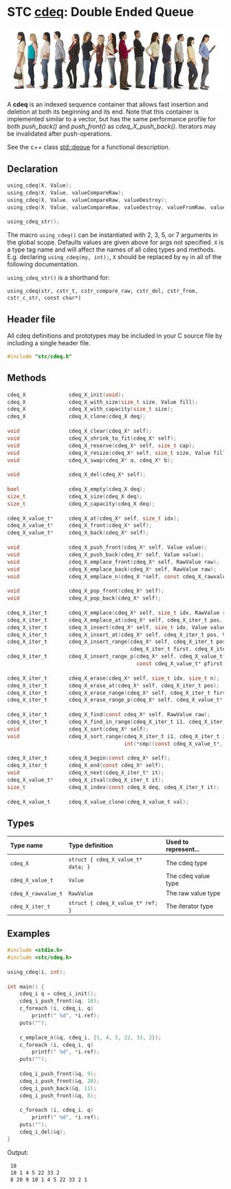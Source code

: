 # STC [cdeq](../stc/cdeq.h): Double Ended Queue
![Deque](pics/deque.jpg)

A **cdeq** is an indexed sequence container that allows fast insertion and deletion at both its beginning and its end. Note that this container is implemented similar to a vector, but has the same performance profile for both *push_back()* and *push_front()* as *cdeq_X_push_back()*. Iterators may be invalidated after push-operations.

See the c++ class [std::deque](https://en.cppreference.com/w/cpp/container/deque) for a functional description.

## Declaration

```c
using_cdeq(X, Value);
using_cdeq(X, Value, valueCompareRaw);
using_cdeq(X, Value, valueCompareRaw, valueDestroy);
using_cdeq(X, Value, valueCompareRaw, valueDestroy, valueFromRaw, valueToRaw, RawValue);

using_cdeq_str();
```
The macro `using_cdeq()` can be instantiated with 2, 3, 5, or 7 arguments in the global scope.
Defaults values are given above for args not specified. `X` is a type tag name and
will affect the names of all cdeq types and methods. E.g. declaring `using_cdeq(my, int);`, `X` should
be replaced by `my` in all of the following documentation.

`using_cdeq_str()` is a shorthand for:
```
using_cdeq(str, cstr_t, cstr_compare_raw, cstr_del, cstr_from, cstr_c_str, const char*)
```

## Header file

All cdeq definitions and prototypes may be included in your C source file by including a single header file.

```c
#include "stc/cdeq.h"
```
## Methods

```c
cdeq_X              cdeq_X_init(void);
cdeq_X              cdeq_X_with_size(size_t size, Value fill);
cdeq_X              cdeq_X_with_capacity(size_t size);
cdeq_X              cdeq_X_clone(cdeq_X deq);

void                cdeq_X_clear(cdeq_X* self);
void                cdeq_X_shrink_to_fit(cdeq_X* self);
void                cdeq_X_reserve(cdeq_X* self, size_t cap);
void                cdeq_X_resize(cdeq_X* self, size_t size, Value fill);
void                cdeq_X_swap(cdeq_X* a, cdeq_X* b);

void                cdeq_X_del(cdeq_X* self);

bool                cdeq_X_empty(cdeq_X deq);
size_t              cdeq_X_size(cdeq_X deq);
size_t              cdeq_X_capacity(cdeq_X deq);

cdeq_X_value_t*     cdeq_X_at(cdeq_X* self, size_t idx);
cdeq_X_value_t*     cdeq_X_front(cdeq_X* self);
cdeq_X_value_t*     cdeq_X_back(cdeq_X* self);

void                cdeq_X_push_front(cdeq_X* self, Value value);
void                cdeq_X_push_back(cdeq_X* self, Value value);
void                cdeq_X_emplace_front(cdeq_X* self, RawValue raw);
void                cdeq_X_emplace_back(cdeq_X* self, RawValue raw);
void                cdeq_X_emplace_n(cdeq_X *self, const cdeq_X_rawvalue_t arr[], size_t size);

void                cdeq_X_pop_front(cdeq_X* self);
void                cdeq_X_pop_back(cdeq_X* self);

cdeq_X_iter_t       cdeq_X_emplace(cdeq_X* self, size_t idx, RawValue raw);
cdeq_X_iter_t       cdeq_X_emplace_at(cdeq_X* self, cdeq_X_iter_t pos, RawValue raw);
cdeq_X_iter_t       cdeq_X_insert(cdeq_X* self, size_t idx, Value value);
cdeq_X_iter_t       cdeq_X_insert_at(cdeq_X* self, cdeq_X_iter_t pos, Value value);
cdeq_X_iter_t       cdeq_X_insert_range(cdeq_X* self, cdeq_X_iter_t pos,
                                        cdeq_X_iter_t first, cdeq_X_iter_t finish);
cdeq_X_iter_t       cdeq_X_insert_range_p(cdeq_X* self, cdeq_X_value_t* pos,
                                          const cdeq_X_value_t* pfirst, const cdeq_X_value_t* pfinish);

cdeq_X_iter_t       cdeq_X_erase(cdeq_X* self, size_t idx, size_t n);
cdeq_X_iter_t       cdeq_X_erase_at(cdeq_X* self, cdeq_X_iter_t pos);
cdeq_X_iter_t       cdeq_X_erase_range(cdeq_X* self, cdeq_X_iter_t first, cdeq_X_iter_t finish);
cdeq_X_iter_t       cdeq_X_erase_range_p(cdeq_X* self, cdeq_X_value_t* pfirst, cdeq_X_value_t* pfinish);

cdeq_X_iter_t       cdeq_X_find(const cdeq_X* self, RawValue raw);
cdeq_X_iter_t       cdeq_X_find_in_range(cdeq_X_iter_t i1, cdeq_X_iter_t i2, RawValue raw);
void                cdeq_X_sort(cdeq_X* self);
void                cdeq_X_sort_range(cdeq_X_iter_t i1, cdeq_X_iter_t i2,
                                      int(*cmp)(const cdeq_X_value_t*, const cdeq_X_value_t*));

cdeq_X_iter_t       cdeq_X_begin(const cdeq_X* self);
cdeq_X_iter_t       cdeq_X_end(const cdeq_X* self);
void                cdeq_X_next(cdeq_X_iter_t* it);
cdeq_X_value_t*     cdeq_X_itval(cdeq_X_iter_t it);
size_t              cdeq_X_index(const cdeq_X deq, cdeq_X_iter_t it);

cdeq_X_value_t      cdeq_X_value_clone(cdeq_X_value_t val);
```

## Types

| Type name            | Type definition                     | Used to represent...   |
|:---------------------|:------------------------------------|:-----------------------|
| `cdeq_X`             | `struct { cdeq_X_value_t* data; }`  | The cdeq type          |
| `cdeq_X_value_t`     | `Value`                             | The cdeq value type    |
| `cdeq_X_rawvalue_t`  | `RawValue`                          | The raw value type     |
| `cdeq_X_iter_t`      | `struct { cdeq_X_value_t* ref; }`   | The iterator type      |

## Examples
```c
#include <stdio.h>
#include <stc/cdeq.h>

using_cdeq(i, int);

int main() {
    cdeq_i q = cdeq_i_init();
    cdeq_i_push_front(&q, 10);
    c_foreach (i, cdeq_i, q)
        printf(" %d", *i.ref);
    puts("");

    c_emplace_n(&q, cdeq_i, {1, 4, 5, 22, 33, 2});
    c_foreach (i, cdeq_i, q)
        printf(" %d", *i.ref);
    puts("");

    cdeq_i_push_front(&q, 9);
    cdeq_i_push_front(&q, 20);
    cdeq_i_push_back(&q, 11);
    cdeq_i_push_front(&q, 8);

    c_foreach (i, cdeq_i, q)
        printf(" %d", *i.ref);
    puts("");
    cdeq_i_del(&q);
}
```
Output:
```
 10
 10 1 4 5 22 33 2
 8 20 9 10 1 4 5 22 33 2 1
```
